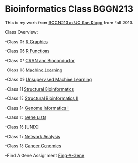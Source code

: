 # Bioinformatics Class BGGN213
This is my work from [BGGN213 at UC San Diego](https://bioboot.github.io/bggn213_F19) from Fall 2019.

Class Overview:

-Class 05 [R Graphics](https://github.com/analineaguayo/BGGN213/blob/master/Class5markdown.md)

-Class 06 [R Functions](https://github.com/analineaguayo/BGGN213/blob/master/Class06_HandsOn%20copy/Class06_Homework_Aguayo.md)

-Class 07 [CRAN and Bioconductor](https://github.com/analineaguayo/BGGN213/blob/master/Class07.md)

-Class 08 [Machine Learning](https://github.com/analineaguayo/BGGN213/blob/master/Class08_20181025.md)

-Class 09 [Unsupervised Machine Learning](https://github.com/analineaguayo/BGGN213/blob/master/Class09_HandsOnWorksheet.md)

-Class 11 [Structural Bioinformatics](https://github.com/analineaguayo/BGGN213/blob/master/Class11_2.md)

-Class 12 [Structural Bioinformatics II](https://github.com/analineaguayo/BGGN213/blob/master/Class%2012/Class12_InClass_First.md)

-Class 14 [Genome Informatics II](https://github.com/analineaguayo/BGGN213/blob/master/Class14/Class14_HandsOn.md) 

-Class 15 [Gene Lists](https://github.com/analineaguayo/BGGN213/blob/master/Class15/Class15_InClassWkst.md)

-Class 16 [UNIX]

-Class 17 [Network Analysis](https://github.com/analineaguayo/BGGN213/blob/master/Class%2017/Class17_Pt2_20191120.md)

-Class 18 [Cancer Genomics](https://github.com/analineaguayo/BGGN213/blob/master/Class18-Handout-1.md)

-Find A Gene Assignment [Fing-A-Gene](https://github.com/analineaguayo/BGGN213/blob/master/FAGP.md)

